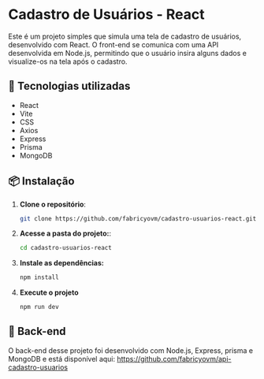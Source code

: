 # Cadastro de Usuários - React

Este é um projeto simples que simula uma tela de cadastro de usuários, desenvolvido com React. O front-end se comunica com uma API desenvolvida em Node.js, permitindo que o usuário insira alguns dados e visualize-os na tela após o cadastro.



## 🚀 Tecnologias utilizadas
- React
- Vite
- CSS
- Axios
- Express
- Prisma
- MongoDB

## 📦 Instalação

1. **Clone o repositório**:
   ```sh
   git clone https://github.com/fabricyovm/cadastro-usuarios-react.git
   ```

2. **Acesse a pasta do projeto:**:
   ```sh
   cd cadastro-usuarios-react
   ```

3. **Instale as dependências:**
    ```sh
    npm install
    ```
    
4. **Execute o projeto**
    ```sh
    npm run dev
    ```



## 🔗 Back-end
O back-end desse projeto foi desenvolvido com Node.js, Express, prisma e MongoDB e está disponível aqui:
https://github.com/fabricyovm/api-cadastro-usuarios